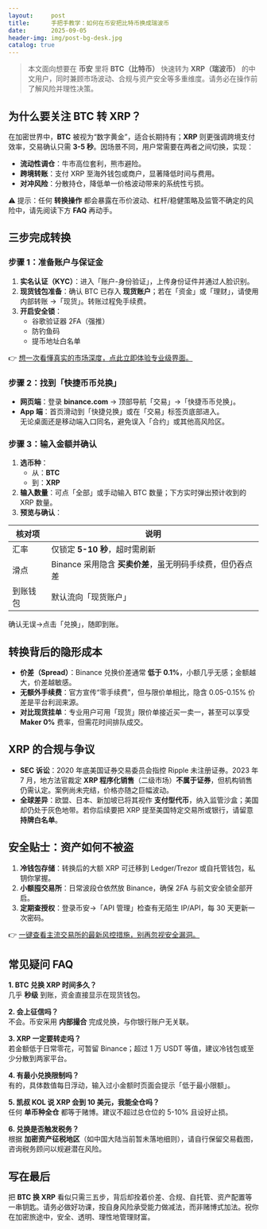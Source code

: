 ```yaml
---
layout:     post
title:      手把手教学：如何在币安把比特币换成瑞波币
date:       2025-09-05
header-img: img/post-bg-desk.jpg
catalog: true
---
```


> 本文面向想要在 **币安** 里将 **BTC（比特币）** 快速转为 **XRP（瑞波币）** 的中文用户，同时兼顾市场波动、合规与资产安全等多重维度。请务必在操作前了解风险并理性决策。

## 为什么要关注 BTC 转 XRP？

在加密世界中，**BTC** 被视为“数字黄金”，适合长期持有；**XRP** 则更强调跨境支付效率，交易确认只需 **3-5 秒**。因场景不同，用户常需要在两者之间切换，实现：

- **流动性调仓**：牛市高位套利，熊市避险。  
- **跨境转账**：支付 XRP 至海外钱包或商户，显著降低时间与费用。  
- **对冲风险**：分散持仓，降低单一价格波动带来的系统性亏损。

⚠️ 提示：任何 **转换操作** 都会暴露在币价波动、杠杆/稳健策略及监管不确定的风险中，请先阅读下方 **FAQ** 再动手。

## 三步完成转换

### 步骤 1：准备账户与保证金
1. **实名认证（KYC）**：进入「账户-身份验证」，上传身份证件并通过人脸识别。  
2. **现货钱包准备**：确认 BTC 已存入 **现货账户**；若在「资金」或「理财」，请使用内部转账 →「现货」。转账过程免手续费。  
3. **开启安全锁**：  
   - 谷歌验证器 2FA（强推）  
   - 防钓鱼码  
   - 提币地址白名单  

👉 [想一次看懂真实的市场深度，点此立即体验专业级界面。](https://okxdog.com/)

### 步骤 2：找到「快捷币币兑换」
- **网页端**：登录 **binance.com** → 顶部导航「交易」→「快捷币币兑换」。  
- **App 端**：首页滑动到「快捷兑换」或在「交易」标签页底部进入。  
无论桌面还是移动端入口同名，避免误入「合约」或其他高风险区。

### 步骤 3：输入金额并确认
1. **选币种**：  
   - 从：**BTC**  
   - 到：**XRP**  
2. **输入数量**：可点「全部」或手动输入 BTC 数量；下方实时弹出预计收到的 XRP 数量。  
3. **预览与确认**：  

| 核对项 | 说明 |
| --- | --- |
| 汇率 | 仅锁定 **5-10 秒**，超时需刷新 |
| 滑点 | Binance 采用隐含 **买卖价差**，虽无明码手续费，但仍吞点差 |
| 到账钱包 | 默认流向「现货账户」 |

确认无误→点击「兑换」，随即到账。

## 转换背后的隐形成本
- **价差（Spread）**：Binance 兑换价差通常 **低于 0.1%**，小额几乎无感；金额越大，价差越敏感。  
- **无额外手续费**：官方宣传“零手续费”，但与限价单相比，隐含 0.05-0.15% 价差是平台利润来源。  
- **对比现货挂单**：专业用户可用「现货」限价单接近买一卖一，甚至可以享受 **Maker 0%** 费率，但需花时间排队成交。

## XRP 的合规与争议
- **SEC 诉讼**：2020 年底美国证券交易委员会指控 Ripple 未注册证券。2023 年 7 月，地方法官裁定 **XRP 程序化销售**（二级市场）**不属于证券**，但机构销售仍需认定。案例尚未完结，价格亦随之巨幅波动。  
- **全球差异**：欧盟、日本、新加坡已将其视作 **支付型代币**，纳入监管沙盒；美国却仍处于灰色地带。若你后续要把 XRP 提至美国特定交易所或银行，请留意 **持牌白名单**。

## 安全贴士：资产如何不被盗
1. **冷钱包存储**：转换后的大额 XRP 可迁移到 Ledger/Trezor 或自托管钱包，私钥你掌握。  
2. **小额囤交易所**：日常波段仓依然放 Binance，确保 2FA 与前文安全锁全部开启。  
3. **定期查授权**：登录币安→「API 管理」检查有无陌生 IP/API，每 30 天更新一次密码。

👉 [一键查看主流交易所的最新风控措施，别再忽视安全漏洞。](https://okxdog.com/)

## 常见疑问 FAQ

**1. BTC 兑换 XRP 时间多久？**  
几乎 **秒级** 到账，资金直接显示在现货钱包。

**2. 会上征信吗？**  
不会。币安采用 **内部撮合** 完成兑换，与你银行账户无关联。

**3. XRP 一定要转走吗？**  
若金额低于日常零花，可暂留 Binance；超过 1 万 USDT 等值，建议冷钱包或至少分散到两家平台。

**4. 有最小兑换限制吗？**  
有的，具体数值每日浮动，输入过小金额时页面会提示「低于最小限额」。

**5. 凯叔 KOL 说 XRP 会到 10 美元，我能全仓吗？**  
任何 **单币种全仓** 都等于赌博。建议不超过总仓位的 5-10% 且设好止损。

**6. 兑换是否触发税务？**  
根据 **加密资产征税地区**（如中国大陆当前暂未落地细则），请自行保留交易截图，咨询税务顾问以规避潜在风险。

## 写在最后
把 **BTC 换 XRP** 看似只需三五步，背后却拴着价差、合规、自托管、资产配置等一串钥匙。请务必做好功课，按自身风险承受能力做减法，而非赌博式加法。祝你在加密旅途中，安全、透明、理性地管理财富。